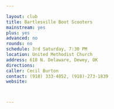```yaml
---

layout: club
title: Bartlesville Boot Scooters
mainstream: yes
plus: yes
advanced: no
rounds: no
schedule: 3rd Saturday, 7:30 PM
location: United Methodist Church
address: 618 N. Delaware, Dewey, OK
directions: 
caller: Cecil Burton
contact: (918) 333-4852, (918)-273-1839
website: 



---
```


